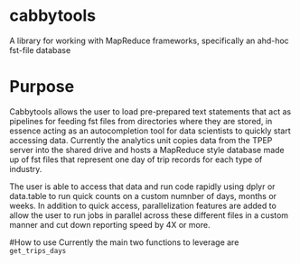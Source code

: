 # cabbytools
A library for working with MapReduce frameworks, specifically an ahd-hoc fst-file database

# Purpose
Cabbytools allows the user to load pre-prepared text statements that act as pipelines for feeding fst files from directories where they are stored, in essence acting as an autocompletion tool for data scientists to quickly start accessing data. Currently the analytics unit copies data from the TPEP server into the shared drive and hosts a MapReduce style database made up of fst files that represent one day of trip records for each type of industry.

The user is able to access that data and run code rapidly using dplyr or data.table to run quick counts on a custom numnber of days, months or weeks. In addition to quick access, parallelization features are added to allow the user to run jobs in parallel across these different files in a custom manner and cut down reporting speed by 4X or more.

#How to use
Currently the main two functions to leverage are ```get_trips_days```
